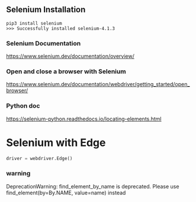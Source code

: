 
## Selenium Installation
```
pip3 install selenium
>>> Successfully installed selenium-4.1.3
```
### Selenium Documentation
https://www.selenium.dev/documentation/overview/
### Open and close a browser with Selenium
https://www.selenium.dev/documentation/webdriver/getting_started/open_browser/
### Python doc
https://selenium-python.readthedocs.io/locating-elements.html
# Selenium with Edge
```python
driver = webdriver.Edge()
```

### warning
 DeprecationWarning: find_element_by_name is deprecated. Please use find_element(by=By.NAME, value=name) instead